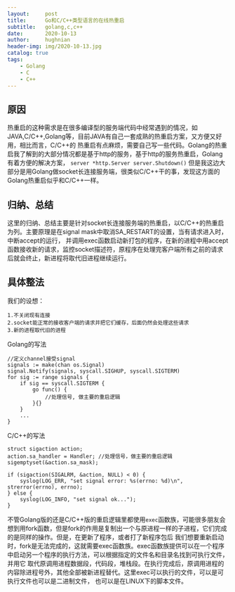 ```yaml
---
layout:     post
title:      Go和C/C++类型语言的在线热重启
subtitle:   golang,c,c++
date:       2020-10-13
author:     hughnian
header-img: img/2020-10-13.jpg
catalog: true
tags:
    - Golang
    - C
    - C++
---
```


## 原因
热重启的这种需求是在很多编译型的服务端代码中经常遇到的情况，如JAVA,C/C++,Golang等，目前JAVA有自己一套成熟的热重启方案，又方便又好用，相比而言，C/C++的
热重启有点麻烦，需要自己写一些代码。Golang的热重启我了解到的大部分情况都是基于http的服务，基于http的服务热重启，Golang有着方便的解决方案，
`server *http.Server server.Shutdown()`
但是我这边大部分是用Golang做socket长连接服务端，很类似C/C++干的事，发现这方面的Golang热重启似乎和C/C++一样。

## 归纳、总结
这里的归纳、总结主要是针对socket长连接服务端的热重启，以C/C++的热重启为列。主要原理是在signal mask中取消SA_RESTART的设置，当有请求进入时，中断accept的运行，
并调用exec函数启动新打包的程序，在新的进程中用accept函数接收新的请求，监控socket描述符，原程序在处理完客户端所有之前的请求后就会终止，新进程将取代旧进程继续运行。

## 具体整法
我们的设想：
```
1.不关闭现有连接
2.socket能正常的接收客户端的请求并把它们缓存，后面仍然会处理这些请求
3.新的进程取代旧的进程
```

Golang的写法
```
//定义channel接受signal
signals := make(chan os.Signal)
signal.Notify(signals, syscall.SIGHUP, syscall.SIGTERM)
for sig := range signals {
    if sig == syscall.SIGTERM {
        go func() {
            //处理信号, 做主要的重启逻辑
        }{}
    }
    ...
}
```

C/C++的写法
```
struct sigaction action;
action.sa_handler = Handler; //处理信号，做主要的重启逻辑
sigemptyset(&action.sa_mask);

if (sigaction(SIGALRM, &action, NULL) < 0) {
    syslog(LOG_ERR, "set signal error: %s(errno: %d)\n", strerror(errno), errno);
} else {
    syslog(LOG_INFO, "set signal ok...");
}
```

不管Golang版的还是C/C++版的重启逻辑里都使用`exec`函数族，可能很多朋友会想到用fork函数，但是fork的作用是复制出一个与原进程一样的子进程，它们完成的是同样的操作。但是，在更新了程序，或者打了新程序包后
我们想要重新启动时，fork是无法完成的，这就需要exec函数族。exec函数族提供可以在一个程序中启动另一个程序的执行方法，可以根据指定的文件名和目录名找到可执行文件，并用它
取代原调用进程数据段，代码段，堆栈段。在执行完成后，原调用进程的内容除进程号外，其他全部被新进程替代。这里exec可以执行的文件，可以是可执行文件也可以是二进制文件，
也可以是在LINUX下的脚本文件。
